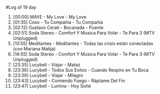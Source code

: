 #Log of 19 day

1. [00:00] MAYE - My Love - My Love
1. [01:35] Coso - Tu Compañia - Tu Compañia
1. [02:12] Gustavo Cerati - Bocanada - Puente
1. [02:51] Soda Stereo - Comfort Y Musica Para Volar - Te Para 3 (MTV Unplugged)
1. [13:55] Meditantes - Meditantes - Todas las crisis están conectadas (con Mariana Matija)
1. [14:55] Soda Stereo - Comfort Y Musica Para Volar - Te Para 3 (MTV Unplugged)
1. [23:35] Lucybell - Viajar - Mataz
1. [23:36] Lucybell - Todos Sus Exitos - Cuando Respiro en Tu Boca
1. [23:39] Lucybell - Viajar - Milagro
1. [23:43] Lucybell - Comiendo Fuego - Ráptame Del Fin
1. [23:47] Lucybell - Lumina - Hoy Soñé
